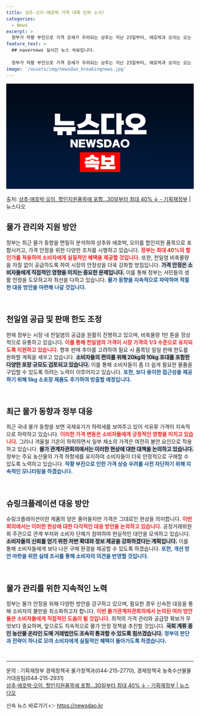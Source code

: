 ```yaml
---
title: 상추·오이·애호박 가격 대폭 인하 소식!
categories:
  - News
excerpt: >
  정부가 작황 부진으로 가격 강세가 우려되는 상추는 지난 23일부터, 애호박과 오이는 오는 30일부터 할인지원…
feature_text: >
  ## navernews 실시간 뉴스 속보입니다.

  정부가 작황 부진으로 가격 강세가 우려되는 상추는 지난 23일부터, 애호박과 오이는 오는 30일부터 할인지원…
image: '/assets/img/newsdao_breakingnews.jpg'
---
```


![뉴스다오 속보](/assets/img/newsdao_breakingnews.jpg)

<p>출처: <a href="https://newsdao.kr/2634" rel="dofollow">상추·애호박·오이, 할인지원품목에 포함…30일부터 최대 40% ↓ - 기획재정부</a> | 뉴스다오</p>

<h2 data-ke-size="size26">물가 관리와 지원 방안</h2>

<p data-ke-size="size16">정부는 최근 물가 동향을 면밀히 분석하여 상추와 애호박, 오이를 할인지원 품목으로 포함시키고, 가격 안정을 위한 다양한 조치를 시행하고 있습니다. <b><span style="color: #ee2323;">정부는 최대 40%의 할인가를 적용하여 소비자에게 실질적인 혜택을 제공할 것입니다.</span></b> 또한, 천일염 비축물량을 차질 없이 공급하도록 하여 시장의 안정성을 더욱 강화할 방침입니다. <b><span style="background-color: #21538527;">가격 안정은 소비자들에게 직접적인 영향을 미치는 중요한 문제입니다.</span></b> 이를 통해 정부는 서민들의 생활 안정을 도모하고자 최선을 다하고 있습니다. <b><span style="color: #1a5490;">물가 동향을 지속적으로 파악하며 적절한 대응 방안을 마련해 나갈 것입니다.</span></b></p>

<p data-ke-size="size16">&nbsp;</p>

<h2 data-ke-size="size26">천일염 공급 및 판매 한도 조정</h2>

<p data-ke-size="size16">현재 정부는 시장 내 천일염의 공급을 원활히 진행하고 있으며, 비축물량 1만 톤을 정상적으로 유통하고 있습니다. <b><span style="color: #ee2323;">이를 통해 천일염의 가격이 시장 가격의 1/3 수준으로 유지되도록 지원하고 있습니다.</span></b> 향후 판매 추이를 고려하여 필요 시 품목당 일일 판매 한도를 완화할 계획을 세우고 있습니다. <b><span style="background-color: #21538527;">소비자들의 편의를 위해 20kg와 10kg 포대를 포함한 다양한 포장 규모도 검토되고 있습니다.</span></b> 이를 통해 소비자들이 좀 더 쉽게 필요한 물품을 구입할 수 있도록 하려는 노력이 이루어지고 있습니다. <b><span style="color: #1a5490;">또한, 보다 용이한 접근성을 제공하기 위해 5kg 소포장 제품도 추가하여 방출할 예정입니다.</span></b></p>

<p data-ke-size="size16">&nbsp;</p>

<h2 data-ke-size="size26">최근 물가 동향과 정부 대응</h2>

<p data-ke-size="size16">최근 국내 물가 동향을 보면 국제유가가 하락세를 보여주고 있어 석유류 가격이 지속적으로 하락하고 있습니다. <b><span style="color: #ee2323;">이러한 가격 변동은 소비자들에게 긍정적인 영향을 미치고 있습니다.</span></b> 그러나 겨울철 기온이 하락하면서 일부 채소의 가격은 여전히 불안 요인으로 작용하고 있습니다. <b><span style="background-color: #21538527;">물가 관계차관회의에서는 이러한 현상에 대한 대책을 논의하고 있습니다.</span></b> 정부는 주요 농산물의 가격 하향세를 유지하여 소비자들이 더욱 안정적으로 구매할 수 있도록 노력하고 있습니다. <b><span style="color: #1a5490;">작황 부진으로 인한 가격 상승 우려를 사전 차단하기 위해 지속적인 모니터링을 하겠습니다.</span></b></p>

<p data-ke-size="size16">&nbsp;</p>

<h2 data-ke-size="size26">슈링크플레이션 대응 방안</h2>

<p data-ke-size="size16">슈링크플레이션이란 제품의 양은 줄어들지만 가격은 그대로인 현상을 의미합니다. <b><span style="color: #ee2323;">이번 회의에서는 이러한 현상에 대한 다각적인 대응 방안을 논의하고 있습니다.</span></b> 공정거래위원회 주관으로 관계 부처와 소비자 단체가 참여하여 현실적인 대안을 모색하고 있습니다. <b><span style="background-color: #21538527;">소비자들의 신뢰를 얻기 위한 저변 확대와 정보 제공을 강화하겠다는 계획입니다.</span></b> 이를 통해 소비자들에게 보다 나은 구매 환경을 제공할 수 있도록 하겠습니다. <b><span style="color: #1a5490;">또한, 개선 방안 마련을 위한 실태 조사를 통해 소비자의 의견을 반영할 것입니다.</span></b></p>

<p data-ke-size="size16">&nbsp;</p>

<h2 data-ke-size="size26">물가 관리를 위한 지속적인 노력</h2>

<p data-ke-size="size16">정부는 물가 안정을 위해 다양한 방안을 강구하고 있으며, 필요한 경우 신속한 대응을 통해 소비자의 불만을 최소화하고자 합니다. <b><span style="color: #ee2323;">이번 물가관계차관회의에서 논의된 여러 방안들은 소비자들에게 직접적인 도움이 될 것입니다.</span></b> 최적의 가격 관리와 공급망 확보가 무엇보다 중요하며, 앞으로도 지속적으로 물가 안정 정책을 추진할 것입니다. <b><span style="background-color: #21538527;">국회 계류 중인 농산물 온라인 도매 거래법안도 조속히 통과할 수 있도록 힘쓰겠습니다.</span></b> <b><span style="color: #1a5490;">정부의 판단과 전략이 하나로 모여 소비자에게 실질적인 혜택이 돌아가도록 하겠습니다.</span></b></p>

<p data-ke-size="size16">&nbsp;</p>

<hr />

<p data-ke-size="size16">문의 : 기획재정부 경제정책국 물가정책과(044-215-2770), 경제정책국 농축수산물물가대응팀(044-215-2931)<br> <a href="https://newsdao.kr/2634">상추·애호박·오이, 할인지원품목에 포함…30일부터 최대 40% ↓ - 기획재정부 | 뉴스다오</a></p> 

신속 뉴스 바로가기 👉 <a href="https://newsdao.kr" rel="dofollow">https://newsdao.kr</a>


